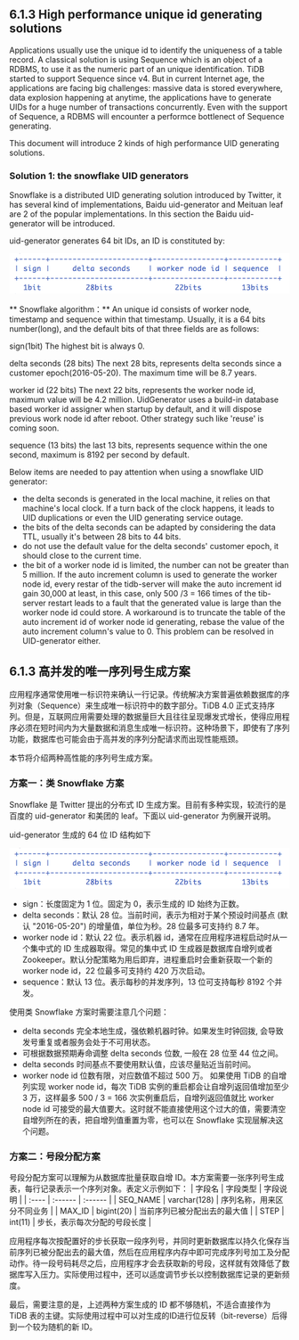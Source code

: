 ## 6.1.3 High performance unique id generating solutions

Applications usually use the unique id to identify the uniqueness of a table record. A classical solution is using Sequence which is an object of a RDBMS, to use it as the numeric part of an unique identification. TiDB started to support Sequence since v4. But in current Internet age, the applications are facing big challenges: massive data is stored everywhere, data explosion happening at anytime, the applications have to generate UIDs for a huge number of transactions concurrently. Even with the support of Sequence, a RDBMS will encounter a performce bottlenect of Sequence generating.

This document will introduce 2 kinds of high performance UID generating solutions.

### Solution 1: the snowflake UID generators
Snowflake is a distributed UID generating solution introduced by Twitter, it has several kind of implementations, Baidu uid-generator and Meituan leaf are 2 of the popular implementations. In this section the Baidu uid-generator will be introduced.

uid-generator generates 64 bit IDs, an ID is constituted by:

![uid-generator.png](/res/session4/chapter6/serial-number/uid-generator.png)

** Snowflake algorithm：** An unique id consists of worker node, timestamp and sequence within that timestamp. Usually, it is a 64 bits number(long), and the default bits of that three fields are as follows:

sign(1bit)
The highest bit is always 0.

delta seconds (28 bits)
The next 28 bits, represents delta seconds since a customer epoch(2016-05-20). The maximum time will be 8.7 years.

worker id (22 bits)
The next 22 bits, represents the worker node id, maximum value will be 4.2 million. UidGenerator uses a build-in database based worker id assigner when startup by default, and it will dispose previous work node id after reboot. Other strategy such like 'reuse' is coming soon.

sequence (13 bits)
the last 13 bits, represents sequence within the one second, maximum is 8192 per second by default.

Below items are needed to pay attention when using a snowflake UID generator:
* the delta seconds is generated in the local machine, it relies on that machine's local clock. If a turn back of the clock happens, it leads to UID duplications or even the UID generating service outage.
* the bits of the delta seconds can be adapted by considering the data TTL, usually it's between 28 bits to 44 bits.
* do not use the default value for the delta seconds' customer epoch, it should close to the current time.
* the bit of a worker node id is limited, the number can not be greater than 5 million. If the auto increment column is used to generate the worker node id, every restar of the tidb-server will make the auto increment id gain 30,000 at least, in this case, only 500 /3 = 166 times of the tib-server restart leads to a fault that the generated value is large than the worker node id could store. A workaround is to truncate the table of the auto increment id of worker node id generating, rebase the value of the auto increment column's value to 0. This problem can be resolved in UID-generator either.


## 6.1.3 高并发的唯一序列号生成方案

应用程序通常使用唯一标识符来确认一行记录。传统解决方案普遍依赖数据库的序列对象（Sequence）来生成唯一标识符中的数字部分。TiDB 4.0 正式支持序列。但是，互联网应用需要处理的数据量巨大且往往呈现爆发式增长，使得应用程序必须在短时间内为大量数据和消息生成唯一标识符。这种场景下，即使有了序列功能，数据库也可能会由于高并发的序列分配请求而出现性能瓶颈。

本节将介绍两种高性能的序列号生成方案。

### 方案一：类 Snowflake 方案
Snowflake 是 Twitter 提出的分布式 ID 生成方案。目前有多种实现，较流行的是百度的 uid-generator 和美团的 leaf。下面以 uid-generator 为例展开说明。

uid-generator 生成的 64 位 ID 结构如下

![uid-generator.png](/res/session4/chapter6/serial-number/uid-generator.png)

* sign：长度固定为 1 位。固定为 0，表示生成的 ID 始终为正数。
* delta seconds：默认 28 位。当前时间，表示为相对于某个预设时间基点 (默认 "2016-05-20") 的增量值，单位为秒。28 位最多可支持约 8.7 年。
* worker node id：默认 22 位。表示机器 id，通常在应用程序进程启动时从一个集中式的 ID 生成器取得。常见的集中式 ID 生成器是数据库自增列或者 Zookeeper。默认分配策略为用后即弃，进程重启时会重新获取一个新的 worker node id，22 位最多可支持约 420 万次启动。
* sequence：默认 13 位。表示每秒的并发序列，13 位可支持每秒 8192 个并发。

使用类 Snowflake 方案时需要注意几个问题：
* delta seconds 完全本地生成，强依赖机器时钟。如果发生时钟回拨, 会导致发号重复或者服务会处于不可用状态。
* 可根据数据预期寿命调整 delta seconds 位数, 一般在 28 位至 44 位之间。
* delta seconds 时间基点不要使用默认值，应该尽量贴近当前时间。
* worker node id 位数有限，对应数值不超过 500 万。 如果使用 TiDB 的自增列实现 worker node id，每次 TiDB 实例的重启都会让自增列返回值增加至少 3 万，这样最多 500 / 3 = 166 次实例重启后，自增列返回值就比 worker node id 可接受的最大值要大。这时就不能直接使用这个过大的值，需要清空自增列所在的表，把自增列值重置为零，也可以在 Snowflake 实现层解决这个问题。

### 方案二：号段分配方案
号段分配方案可以理解为从数据库批量获取自增 ID。本方案需要一张序列号生成表，每行记录表示一个序列对象。表定义示例如下：
| 字段名 | 字段类型 | 字段说明 |
| :---- | :------ | :------ |
| SEQ_NAME | varchar(128) | 序列名称，用来区分不同业务 |
| MAX_ID | bigint(20) | 当前序列已被分配出去的最大值 |
| STEP | int(11) | 步长，表示每次分配的号段长度 |

应用程序每次按配置好的步长获取一段序列号，并同时更新数据库以持久化保存当前序列已被分配出去的最大值，然后在应用程序内存中即可完成序列号加工及分配动作。待一段号码耗尽之后，应用程序才会去获取新的号段，这样就有效降低了数据库写入压力。实际使用过程中，还可以适度调节步长以控制数据库记录的更新频度。
 
最后，需要注意的是，上述两种方案生成的 ID 都不够随机，不适合直接作为 TiDB 表的主键。实际使用过程中可以对生成的ID进行位反转（bit-reverse）后得到一个较为随机的新 ID。
